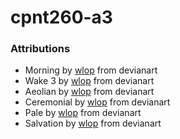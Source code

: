 # cpnt260-a3
### Attributions
- Morning by [wlop](https://www.deviantart.com/wlop/art/Morning-872769487) from devianart
- Wake 3 by [wlop](https://www.deviantart.com/wlop/art/Wake-3-510766099) from devianart
- Aeolian by [wlop](https://www.deviantart.com/wlop/art/Aeolian-509464616) from devianart
- Ceremonial by [wlop](https://www.deviantart.com/wlop/art/Ceremonial-685191561) from devianart
- Pale by [wlop](https://www.deviantart.com/wlop/art/Pale-690754948) from devianart
- Salvation by [wlop](https://www.deviantart.com/wlop/art/Salvation-867686898) from devianart